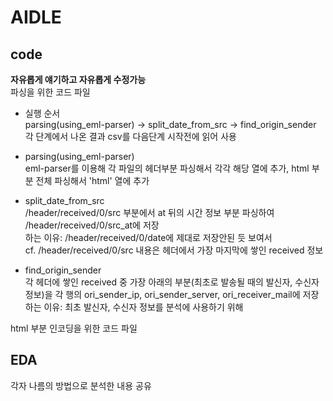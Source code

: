 # AIDLE

## code
**자유롭게 얘기하고 자유롭게 수정가능**
<br>파싱을 위한 코드 파일
- 실행 순서
<br>parsing(using_eml-parser) -> split_date_from_src -> find_origin_sender
<br>각 단계에서 나온 결과 csv를 다음단계 시작전에 읽어 사용

- parsing(using_eml-parser)
<br> eml-parser를 이용해 각 파일의 헤더부분 파싱해서 각각 해당 열에 추가, html 부분 전체 파싱해서 'html' 열에 추가
- split_date_from_src
<br> /header/received/0/src 부분에서 at 뒤의 시간 정보 부분 파싱하여 /header/received/0/src_at에 저장
<br> 하는 이유: /header/received/0/date에 제대로 저장안된 듯 보여서
<br> cf. /header/received/0/src 내용은 헤더에서 가장 마지막에 쌓인 received 정보
- find_origin_sender
<br> 각 헤더에 쌓인 received 중 가장 아래의 부분(최초로 발송될 때의 발신자, 수신자 정보)을 각 행의 ori_sender_ip, ori_sender_server, ori_receiver_mail에 저장
<br> 하는 이유: 최초 발신자, 수신자 정보를 분석에 사용하기 위해

html 부분 인코딩을 위한 코드 파일 

## EDA
각자 나름의 방법으로 분석한 내용 공유
